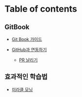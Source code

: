 # Table of contents

## GitBook

* [Git Book 가이드](README.md)

* [GitHub과 연동하기](/integration/integration-with-github.md)
  * [PR 날리기](/integration/pull-request.md)

## 효과적인 학습법

* [미라클 모닝](miracle-morning.md)
